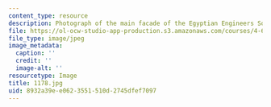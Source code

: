 ```yaml
---
content_type: resource
description: Photograph of the main facade of the Egyptian Engineers Society building.
file: https://ol-ocw-studio-app-production.s3.amazonaws.com/courses/4-615-the-architecture-of-cairo-spring-2002/8932a39ee0623551510d2745dfef7097_1178.jpg
file_type: image/jpeg
image_metadata:
  caption: ''
  credit: ''
  image-alt: ''
resourcetype: Image
title: 1178.jpg
uid: 8932a39e-e062-3551-510d-2745dfef7097
---
```

